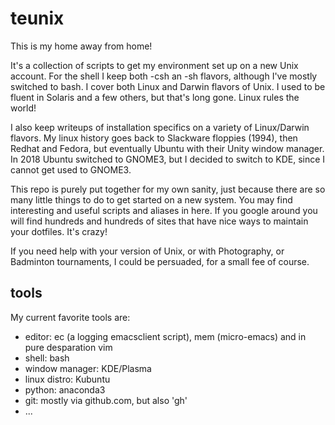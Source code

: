 # teunix


This is my home away from home!

It's a collection of scripts to get my environment set up on a new
Unix account. For the shell I keep both -csh an -sh flavors, although I've
mostly switched to bash. I cover both Linux and Darwin flavors of Unix.
I used to be fluent in Solaris and a few others, but that's long gone.
Linux rules the world!

I also keep writeups of installation specifics on a variety of Linux/Darwin
flavors. My linux history goes back to Slackware floppies (1994), then
Redhat and Fedora, but eventually Ubuntu with their Unity window manager.
In 2018 Ubuntu switched to GNOME3, but I decided to switch to KDE,
since I cannot get used to GNOME3. 

This repo is purely put together for my own sanity, just because there
are so many little things to do to get started on a new system.
You may find interesting and useful scripts and aliases in here. If you google
around you will find hundreds and hundreds of sites that have nice
ways to maintain your dotfiles. It's crazy!

If you need help with your version of Unix, or with Photography, or
Badminton tournaments, I could be persuaded, for a small fee of
course.

## tools

My current favorite tools are:

* editor: ec (a logging emacsclient script), mem (micro-emacs) and in pure desparation vim
* shell:  bash
* window manager: KDE/Plasma
* linux distro: Kubuntu
* python: anaconda3
* git: mostly via github.com, but also 'gh'
* ...
